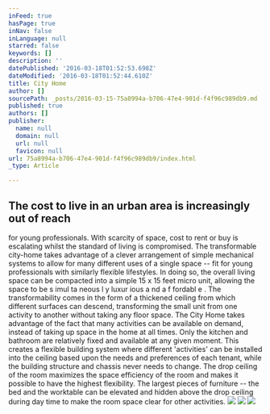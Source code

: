 ```yaml
---
inFeed: true
hasPage: true
inNav: false
inLanguage: null
starred: false
keywords: []
description: ''
datePublished: '2016-03-18T01:52:53.698Z'
dateModified: '2016-03-18T01:52:44.610Z'
title: City Home
author: []
sourcePath: _posts/2016-03-15-75a8994a-b706-47e4-901d-f4f96c989db9.md
published: true
authors: []
publisher:
  name: null
  domain: null
  url: null
  favicon: null
url: 75a8994a-b706-47e4-901d-f4f96c989db9/index.html
_type: Article

---
```

## The cost to live in an urban area is increasingly out of reach
for young professionals. With scarcity of space, cost to rent
or buy is escalating whilst the standard of living is
compromised. The transformable city-home takes
advantage of a clever arrangement of simple mechanical
systems to allow for many different uses of a single space --
fit for young professionals with similarly flexible lifestyles. In
doing so, the overall living space can be compacted into a
simple 15 x 15 feet micro unit, allowing the space to be
s imul ta neous l y luxur ious a nd a f fordabl e . The
transformability comes in the form of a thickened ceiling
from which different surfaces can descend, transforming the
small unit from one activity to another without taking any
floor space. The City Home takes advantage of the fact that
many activities can be available on demand, instead of
taking up space in the home at all times. Only the kitchen
and bathroom are relatively fixed and available at any given
moment. This creates a flexible building system where
different 'activities' can be installed into the ceiling based
upon the needs and preferences of each tenant, while the
building structure and chassis never needs to change. The
drop ceiling of the room maximizes the space efficiency of
the room and makes it possible to have the highest flexibility.
The largest pieces of furniture -- the bed and the worktable
can be elevated and hidden above the drop ceiling during
day time to make the room space clear for other activities.
![](https://the-grid-user-content.s3-us-west-2.amazonaws.com/9ee69ee3-fd20-4fca-b7a7-c6f81f3808b8.jpg)
![](https://the-grid-user-content.s3-us-west-2.amazonaws.com/cca3c95f-2b28-4477-b426-7a10fa3144f2.jpg)
![](https://the-grid-user-content.s3-us-west-2.amazonaws.com/23eccade-0314-4d6b-8412-0b2d3d72560d.jpg)